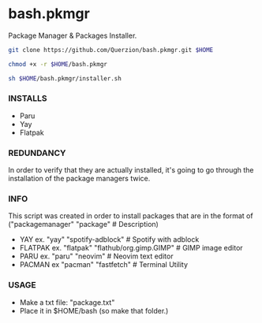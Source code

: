 # bash.pkmgr
Package Manager & Packages Installer.
```bash
git clone https://github.com/Querzion/bash.pkmgr.git $HOME
```
```bash
chmod +x -r $HOME/bash.pkmgr
```
```bash
sh $HOME/bash.pkmgr/installer.sh
```
### INSTALLS
  - Paru
  - Yay
  - Flatpak
### REDUNDANCY
In order to verify that they are actually installed, it's going to go through the installation of the package managers twice.
### INFO
This script was created in order to install packages that are in the format of ("packagemanager" "package" # Description)
  - YAY ex. "yay" "spotify-adblock" # Spotify with adblock
  - FLATPAK ex. "flatpak" "flathub/org.gimp.GIMP" # GIMP image editor
  - PARU ex. "paru" "neovim" # Neovim text editor
  - PACMAN ex "pacman" "fastfetch" # Terminal Utility
### USAGE
  -  Make a txt file: "package.txt"
  -  Place it in $HOME/bash (so make that folder.)

